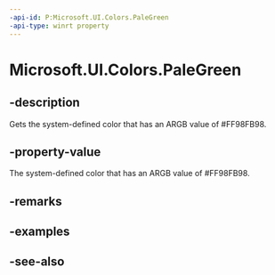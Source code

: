 ```yaml
---
-api-id: P:Microsoft.UI.Colors.PaleGreen
-api-type: winrt property
---
```


<!-- Property syntax
public Windows.UI.Color PaleGreen { get; }
-->

# Microsoft.UI.Colors.PaleGreen

## -description

Gets the system-defined color that has an ARGB value of #FF98FB98.

## -property-value

The system-defined color that has an ARGB value of #FF98FB98.

## -remarks

## -examples

## -see-also
